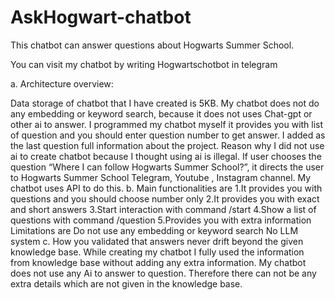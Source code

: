 
# AskHogwart-chatbot
This chatbot can answer questions about Hogwarts Summer School.

You can visit my chatbot by writing Hogwartschotbot in telegram

a.	Architecture overview:
 
Data storage of chatbot that I have created is 5KB. My chatbot does not do any embedding or keyword search, because it does not uses Chat-gpt or other ai to answer. I programmed my chatbot myself it provides you with list of question and you should enter question number to get answer. I added as the last question full information about the project. Reason why I did not use ai to create chatbot because I thought using ai is illegal. If user chooses the question “Where I can follow Hogwarts Summer School?”, it directs the user to  Hogwarts Summer School  Telegram, Youtube , Instagram channel. My chatbot uses API to do this.
b.	Main functionalities are
1.It provides you with questions and you should choose number only
2.It provides you with exact and short answers
3.Start interaction with command /start
4.Show a list of questions with command /question
5.Provides you with extra information
Limitations are 
Do not use any embedding or keyword search
No LLM system
c. How you validated that answers never drift beyond the given knowledge base.
While creating my chatbot I fully used the information from knowledge base without adding  any extra information. My chatbot does not use any Ai to answer to question. Therefore there can not be any extra details which are not given in the knowledge base.
